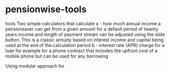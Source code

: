 # pensionwise-tools
tools
Two simple calculators that calculate
a - how much annual income a pensionsaver can get from a given amount for a default period of twenty years
    income and length of payment stream van be adjusted using the slide button. This is a classic annuity
    based on interest income and capital being used at the end of the calculation period
b - interest rate (APR) charge for a loan for example for a phone contract that includes the upfront cost
    of a mobile phone but can be used for any borrowing
    
Using modular approach for
